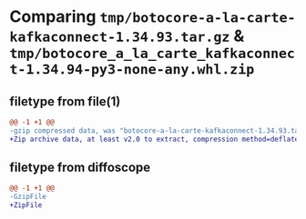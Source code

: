 # Comparing `tmp/botocore-a-la-carte-kafkaconnect-1.34.93.tar.gz` & `tmp/botocore_a_la_carte_kafkaconnect-1.34.94-py3-none-any.whl.zip`

## filetype from file(1)

```diff
@@ -1 +1 @@
-gzip compressed data, was "botocore-a-la-carte-kafkaconnect-1.34.93.tar", last modified: Sat Apr 27 01:00:54 2024, max compression
+Zip archive data, at least v2.0 to extract, compression method=deflate
```

## filetype from diffoscope

```diff
@@ -1 +1 @@
-GzipFile
+ZipFile
```


